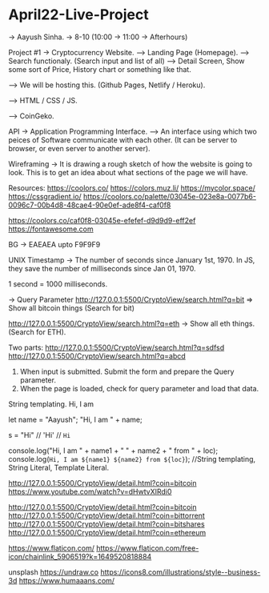 # April22-Live-Project

-> Aayush Sinha.
-> 8-10 (10:00 -> 11:00 -> Afterhours)

Project #1
-> Cryptocurrency Website.
--> Landing Page (Homepage).
--> Search functionaly. (Search input and list of all)
--> Detail Screen, Show some sort of Price, History chart or something like that.

--> We will be hosting this. (Github Pages, Netlify / Heroku).

--> HTML / CSS / JS.

--> CoinGeko.

API -> Application Programming Interface.
--> An interface using which two peices of Software communicate with each other. (It can be server to browser, or even server to another server).

Wireframing -> It is drawing a rough sketch of how the website is going to look. This is to get an idea about what sections of the page we will have.

Resources:
https://coolors.co/
https://colors.muz.li/
https://mycolor.space/
https://cssgradient.io/
https://coolors.co/palette/03045e-023e8a-0077b6-0096c7-00b4d8-48cae4-90e0ef-ade8f4-caf0f8

https://coolors.co/caf0f8-03045e-efefef-d9d9d9-eff2ef
https://fontawesome.com


BG -> EAEAEA upto F9F9F9

UNIX Timestamp -> The number of seconds since January 1st, 1970.
In JS, they save the number of milliseconds since Jan 01, 1970.

1 second = 1000 milliseconds.


-> Query Parameter
http://127.0.0.1:5500/CryptoView/search.html?q=bit => Show all bitcoin things (Search for bit)

http://127.0.0.1:5500/CryptoView/search.html?q=eth -> Show all eth things. (Search for ETH).


Two parts:
http://127.0.0.1:5500/CryptoView/search.html?q=sdfsd
http://127.0.0.1:5500/CryptoView/search.html?q=abcd

1. When input is submitted. Submit the form and prepare the Query parameter.
2. When the page is loaded, check for query parameter and load that data.


String templating.
Hi, I am <name>


let name = "Aayush";
"Hi, I am " + name;

s = "Hi" // 'Hi' // `Hi`

console.log("Hi, I am " + name1 + " " + name2 + " from " + loc);
console.log(`Hi, I am ${name1} ${name2} from ${loc}`); //String templating, String Literal, Template Literal.

http://127.0.0.1:5500/CryptoView/detail.html?coin=bitcoin
https://www.youtube.com/watch?v=dHwtvXIRdi0


http://127.0.0.1:5500/CryptoView/detail.html?coin=bitcoin
http://127.0.0.1:5500/CryptoView/detail.html?coin=bittorrent
http://127.0.0.1:5500/CryptoView/detail.html?coin=bitshares
http://127.0.0.1:5500/CryptoView/detail.html?coin=ethereum

https://www.flaticon.com/
https://www.flaticon.com/free-icon/chainlink_5906519?k=1649520818884

unsplash
https://undraw.co
https://icons8.com/illustrations/style--business-3d
https://www.humaaans.com/